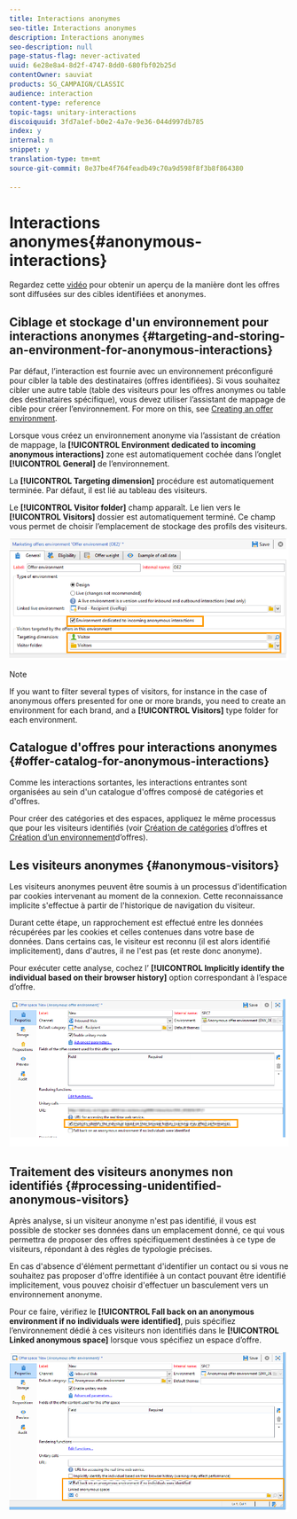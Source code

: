 ```yaml
---
title: Interactions anonymes
seo-title: Interactions anonymes
description: Interactions anonymes
seo-description: null
page-status-flag: never-activated
uuid: 6e28e8a4-8d2f-4747-8dd0-680fbf02b25d
contentOwner: sauviat
products: SG_CAMPAIGN/CLASSIC
audience: interaction
content-type: reference
topic-tags: unitary-interactions
discoiquuid: 3fd7a1ef-b0e2-4a7e-9e36-044d997db785
index: y
internal: n
snippet: y
translation-type: tm+mt
source-git-commit: 8e37be4f764feadb49c70a9d598f8f3b8f864380

---
```



# Interactions anonymes{#anonymous-interactions}

Regardez cette [vidéo](https://helpx.adobe.com/campaign/classic/how-to/indetified-and-anonymous-interaction-in-acv6.html?playlist=/ccx/v1/collection/product/campaign/classic/segment/digital-marketers/explevel/intermediate/applaunch/get-started/collection.ccx.js&ref=helpx.adobe.com) pour obtenir un aperçu de la manière dont les offres sont diffusées sur des cibles identifiées et anonymes.

## Ciblage et stockage d&#39;un environnement pour interactions anonymes {#targeting-and-storing-an-environment-for-anonymous-interactions}

Par défaut, l’interaction est fournie avec un environnement préconfiguré pour cibler la table des destinataires (offres identifiées). Si vous souhaitez cibler une autre table (table des visiteurs pour les offres anonymes ou table des destinataires spécifique), vous devez utiliser l’assistant de mappage de cible pour créer l’environnement. For more on this, see [Creating an offer environment](../../interaction/using/live-design-environments.md#creating-an-offer-environment).

Lorsque vous créez un environnement anonyme via l’assistant de création de mappage, la **[!UICONTROL Environment dedicated to incoming anonymous interactions]** zone est automatiquement cochée dans l’onglet **[!UICONTROL General]** de l’environnement.

La **[!UICONTROL Targeting dimension]** procédure est automatiquement terminée. Par défaut, il est lié au tableau des visiteurs.

Le **[!UICONTROL Visitor folder]** champ apparaît. Le lien vers le **[!UICONTROL Visitors]** dossier est automatiquement terminé. Ce champ vous permet de choisir l’emplacement de stockage des profils des visiteurs.

![](assets/anonymous_environment_option.png)

>[!NOTE]
>
>If you want to filter several types of visitors, for instance in the case of anonymous offers presented for one or more brands, you need to create an environment for each brand, and a **[!UICONTROL Visitors]** type folder for each environment.

## Catalogue d&#39;offres pour interactions anonymes {#offer-catalog-for-anonymous-interactions}

Comme les interactions sortantes, les interactions entrantes sont organisées au sein d&#39;un catalogue d&#39;offres composé de catégories et d&#39;offres.

Pour créer des catégories et des espaces, appliquez le même processus que pour les visiteurs identifiés (voir [Création de catégories](../../interaction/using/creating-offer-categories.md) d’offres et [Création d’un environnement](../../interaction/using/live-design-environments.md#creating-an-offer-environment)d’offres).

## Les visiteurs anonymes {#anonymous-visitors}

Les visiteurs anonymes peuvent être soumis à un processus d&#39;identification par cookies intervenant au moment de la connexion. Cette reconnaissance implicite s&#39;effectue à partir de l&#39;historique de navigation du visiteur.

Durant cette étape, un rapprochement est effectué entre les données récupérées par les cookies et celles contenues dans votre base de données. Dans certains cas, le visiteur est reconnu (il est alors identifié implicitement), dans d&#39;autres, il ne l&#39;est pas (et reste donc anonyme).

Pour exécuter cette analyse, cochez l’ **[!UICONTROL Implicitly identify the individual based on their browser history]** option correspondant à l’espace d’offre.

![](assets/identification_anonymous_visitors.png)

## Traitement des visiteurs anonymes non identifiés {#processing-unidentified-anonymous-visitors}

Après analyse, si un visiteur anonyme n&#39;est pas identifié, il vous est possible de stocker ses données dans un emplacement donné, ce qui vous permettra de proposer des offres spécifiquement destinées à ce type de visiteurs, répondant à des règles de typologie précises.

En cas d&#39;absence d&#39;élément permettant d&#39;identifier un contact ou si vous ne souhaitez pas proposer d&#39;offre identifiée à un contact pouvant être identifié implicitement, vous pouvez choisir d&#39;effectuer un basculement vers un environnement anonyme.

Pour ce faire, vérifiez le **[!UICONTROL Fall back on an anonymous environment if no individuals were identified]**, puis spécifiez l’environnement dédié à ces visiteurs non identifiés dans le **[!UICONTROL Linked anonymous space]** lorsque vous spécifiez un espace d’offre.

![](assets/anonymous_to_anonymous_environment.png)

